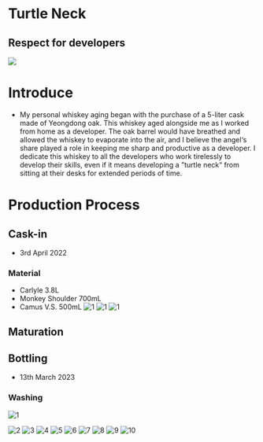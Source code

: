 Turtle Neck
===========

Respect for developers
----------------------

![](/resource/turtleneck.png)

# Introduce
* My personal whiskey aging began with the purchase of a 5-liter cask made of Yeongdong oak. This whiskey aged alongside me as I worked from home as a developer. The oak barrel would have breathed and allowed the whiskey to evaporate into the air, and I believe the angel‘s share played a role in keeping me sharp and productive as a developer. I dedicate this whiskey to all the developers who work tirelessly to develop their skills, even if it means developing a ”turtle neck“ from sitting at their desks for extended periods of time.
 
# Production Process

## Cask-in
* 3rd April 2022

### Material
* Carlyle 3.8L
* Monkey Shoulder 700mL
* Camus V.S. 500mL
![1](/resource/IMG_5422)
![1](/resource/IMG_2888)
![1](/resource/IMG_5430)

## Maturation


## Bottling
* 13th March 2023
 
### Washing 
![1](/resource/1.jpeg)


![2](/resource/2.jpeg)
![3](/resource/3.jpeg)
![4](/resource/4.jpeg)
![5](/resource/5.jpeg)
![6](/resource/6.jpeg)
![7](/resource/7.jpeg)
![8](/resource/8.jpeg)
![9](/resource/9.jpeg)
![10](/resource/10.jpeg)
